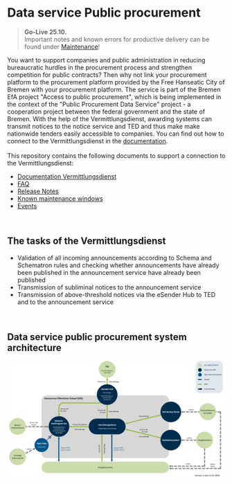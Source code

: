 # Data service Public procurement

>**Go-Live 25.10.** <br>
> Important notes and known errors for productive delivery can be found under [Maintenance](/maintenance.md)!

You want to support companies and public administration in reducing bureaucratic hurdles in the procurement process
and strengthen competition for public contracts? Then why not link your procurement platform to the procurement platform provided by the Free
Hanseatic City of Bremen with your procurement platform. The service is part of the Bremen EfA project "Access to public procurement",
which is being implemented in the context of the "Public Procurement Data Service" project - a cooperation project between the federal government and the state of Bremen.
With the help of the Vermittlungsdienst, awarding systems can transmit notices to the notice service and TED and thus make
make nationwide tenders easily accessible to companies. You can find out how to connect to the Vermittlungsdienst in the [documentation](/documentation/documentation.md).
<br><br>
This repository contains the following documents to support a connection to the Vermittlungsdienst:

- [Documentation Vermittlungsdienst](/documentation/documentation.md)
- [FAQ](/faq.md)
- [Release Notes](/Releases.md)
- [Known maintenance windows](/maintenance.md)
- [Events](/events.md)
<br>

## The tasks of the Vermittlungsdienst
- Validation of all incoming announcements according to
Schema and Schematron rules and checking whether
announcements have already been published in the announcement service
have already been published
- Transmission of subliminal notices to
the announcement service
- Transmission of above-threshold notices via
the eSender Hub to TED and to the
announcement service
<br>

## Data service public procurement system architecture
![System architecture](/images/Datenservice_Oeffentlicher_Einkauf-Systemarchitektur.png)
